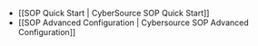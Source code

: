 - [[SOP Quick Start | CyberSource SOP Quick Start]]
- [[SOP Advanced Configuration | Cybersource SOP Advanced Configuration]]